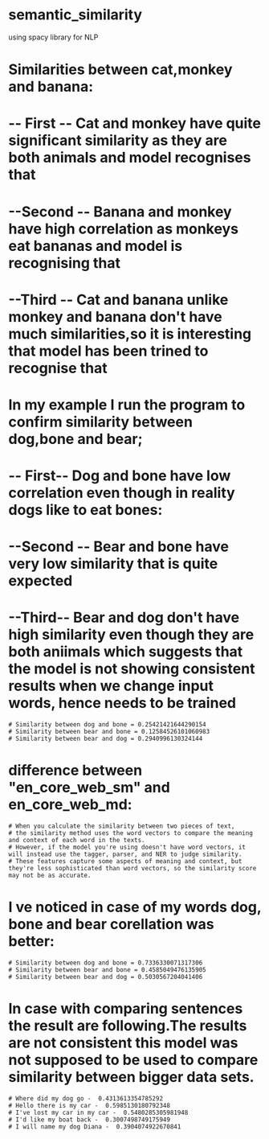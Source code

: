# semantic_similarity
using spacy library for NLP

# Similarities between cat,monkey and banana:

# -- First -- Cat and monkey have quite significant similarity as they are both animals and model recognises that
# --Second -- Banana and monkey have high correlation as monkeys eat bananas and model is recognising that
# --Third -- Cat and banana unlike monkey and banana don't have much similarities,so it is interesting that model has been trined to recognise that

# In my example I run the program to confirm similarity between dog,bone and bear;

# -- First-- Dog and bone have low correlation even though in reality dogs like to eat bones:
# --Second -- Bear and bone have very low similarity that is quite expected
# --Third-- Bear and dog don't have high similarity even though they are both aniimals which suggests that the model is not showing consistent results when we change input words, hence needs to be trained
    # Similarity between dog and bone = 0.25421421644290154
    # Similarity between bear and bone = 0.12584526101060983
    # Similarity between bear and dog = 0.2940996130324144


# difference between "en_core_web_sm" and en_core_web_md:
    # When you calculate the similarity between two pieces of text, 
    # the similarity method uses the word vectors to compare the meaning and context of each word in the texts. 
    # However, if the model you're using doesn't have word vectors, it will instead use the tagger, parser, and NER to judge similarity. 
    # These features capture some aspects of meaning and context, but they're less sophisticated than word vectors, so the similarity score may not be as accurate.
# I ve noticed in case of my words dog, bone and bear corellation was better: 
    # Similarity between dog and bone = 0.7336330071317306
    # Similarity between bear and bone = 0.4585049476135905
    # Similarity between bear and dog = 0.5030567204041406
# In case with comparing sentences the result are following.The results are not consistent this model was not supposed to be used to compare similarity between bigger data sets.
    # Where did my dog go -  0.4313613354785292
    # Hello there is my car -  0.5985130180792348
    # I've lost my car in my car -  0.5480285305981948
    # I'd like my boat back -  0.3007498749175949
    # I will name my dog Diana -  0.3904074922670841   
